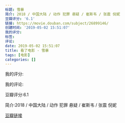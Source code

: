 ```yaml
---
标题: 雪暴
简介: 2018 / 中国大陆 / 动作 犯罪 悬疑 / 崔斯韦 / 张震 倪妮
豆瓣评分: '6.1'
链接: https://movie.douban.com/subject/26899146/
创建时间: '2019-05-02 15:51:07'
我的评分:
标签:
评论:
date: 2019-05-02 15:51:07
title: 看了电影 - 雪暴
tags: [电影]
categories: []
---
```


我的评分:

我的评论:

豆瓣评分:6.1

简介:2018 / 中国大陆 / 动作 犯罪 悬疑 / 崔斯韦 / 张震 倪妮

[豆瓣链接](https://movie.douban.com/subject/26899146/)

